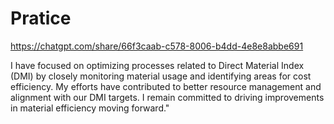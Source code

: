 # Pratice


https://chatgpt.com/share/66f3caab-c578-8006-b4dd-4e8e8abbe691

I have focused on optimizing processes related to Direct Material Index (DMI) by closely monitoring material usage and identifying areas for cost efficiency. My efforts have contributed to better resource management and alignment with our DMI targets. I remain committed to driving improvements in material efficiency moving forward."
